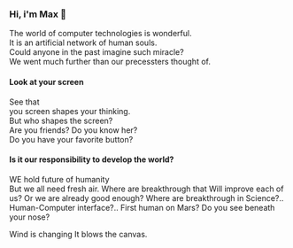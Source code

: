 ### Hi, i'm Max 👋
The world of computer technologies is wonderful.<br/>
It is an artificial network of human souls.<br/>
Could anyone in the past imagine such miracle?<br/>
We went much further than our precessters thought of.<br/>

#### Look at your screen
See that<br/>
you screen shapes your thinking.<br/>
But who shapes the screen?<br/>
Are you friends? Do you know her?<br/>
Do you have your favorite button?<br/>

#### Is it our responsibility to develop the world?
WE hold future of humanity<br/>
But we all need fresh air.
Where are breakthrough that
Will improve each of us?
Or we are already good enough?
Where are breakthrough in Science?..
Human-Computer interface?..
First human on Mars?
Do you see beneath your nose?

Wind is changing
It blows the canvas.
